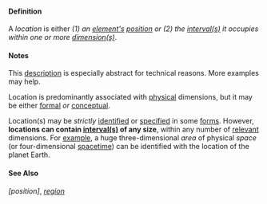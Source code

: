 #### Definition

A *location* is either *(1) an [element's](https://github.com/gcassel/Modular-Organization-Terminology/blob/master/terms/element.md) [position](https://github.com/gcassel/Modular-Organization-Terminology/blob/master/terms/position.md) or (2) the [interval(s)](https://github.com/gcassel/Modular-Organization-Terminology/blob/master/terms/interval.md) it occupies within one or more [dimension(s)](https://github.com/gcassel/Modular-Organization-Terminology/blob/master/terms/dimension.md)*.

#### Notes

This [description](https://github.com/gcassel/Modular-Organization-Terminology/blob/master/terms/describe.md) is especially abstract for technical reasons.  More examples may help. 

Location is predominantly associated with [physical](https://github.com/gcassel/Modular-Organization-Terminology/new/master/terms/physical.md) dimensions, but it may be either [formal](https://github.com/gcassel/Modular-Organization-Terminology/new/master/terms/form.md) *or* [conceptual](https://github.com/gcassel/Modular-Organization-Terminology/new/master/terms/concept.md).

Location(s) may be *strictly* [identified](https://github.com/gcassel/Modular-Organization-Terminology/blob/master/terms/identify.md) or [specified](https://github.com/gcassel/Modular-Organization-Terminology/blob/master/terms/specification.md) in some [forms](https://github.com/gcassel/Modular-Organization-Terminology/blob/master/terms/form.md).  However, **locations can contain  [interval(s)](https://github.com/gcassel/Modular-Organization-Terminology/blob/master/terms/interval.md) of any size**, within any number of [relevant](https://github.com/gcassel/Modular-Organization-Terminology/blob/master/terms/relevance.md) dimensions.  For [example](https://github.com/gcassel/Modular-Organization-Terminology/blob/master/terms/example.md), a huge three-dimensional *area* of physical *space* (or four-dimensional [spacetime](https://github.com/gcassel/Modular-Organization-Terminology/new/master/terms/spacetime.md)) can be identified with the location of the planet Earth.

#### See Also 

*[position]*, *[region](ttps://github.com/gcassel/Modular-Organization-Terminology/blob/master/terms/region.md)*
